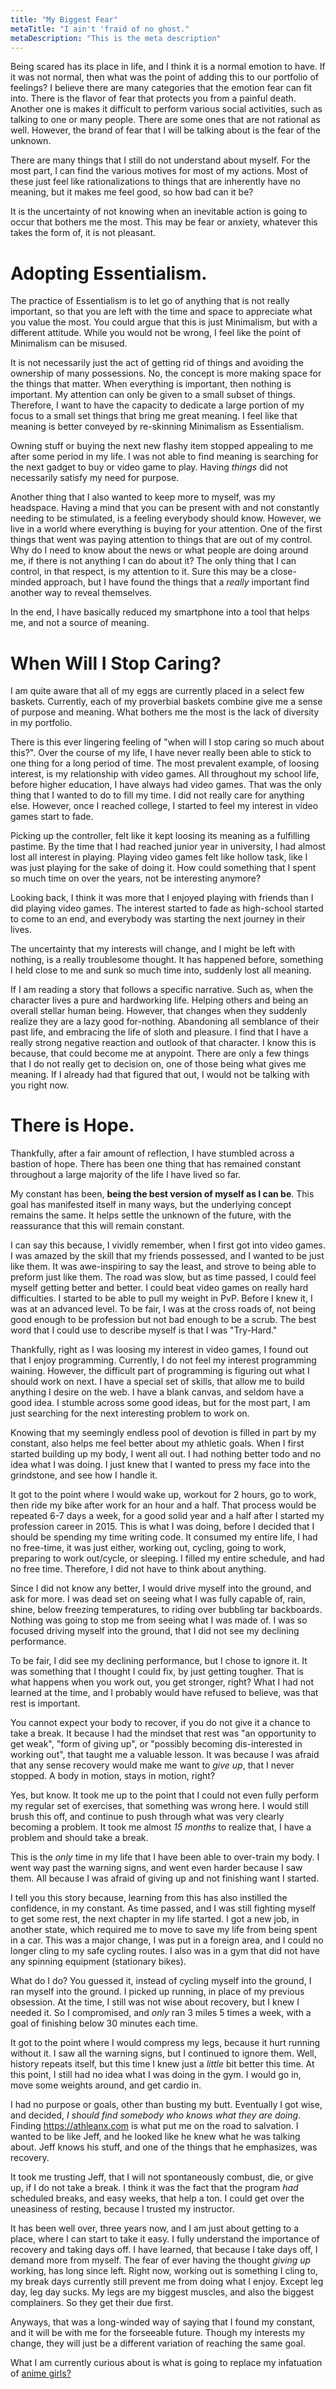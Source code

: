 ```yaml
---
title: "My Biggest Fear"
metaTitle: "I ain't 'fraid of no ghost."
metaDescription: "This is the meta description"
---
```


Being scared has its place in life, and I think it is a normal emotion to have. If it was not normal, then what was the
point of adding this to our portfolio of feelings? I believe there are many categories that the emotion fear can fit
into. There is the flavor of fear that protects you from a painful death. Another one is makes it difficult to perform
various social activities, such as talking to one or many people. There are some ones that are not rational as well.
However, the brand of fear that I will be talking about is the fear of the unknown.

There are many things that I still do not understand about myself. For the most part, I can find the various motives for
most of my actions. Most of these just feel like rationalizations to things that are inherently have no meaning, but it
makes me feel good, so how bad can it be?

It is the uncertainty of not knowing when an inevitable action is going to occur that bothers me the most. This may be
fear or anxiety, whatever this takes the form of, it is not pleasant.

# Adopting Essentialism.

The practice of Essentialism is to let go of anything that is not really important, so that you are left with the time
and space to appreciate what you value the most. You could argue that this is just Minimalism, but with a different
attitude. While you would not be wrong, I feel like the point of Minimalism can be misused.

It is not necessarily just the act of getting rid of things and avoiding the ownership of many possessions. No, the
concept is more making space for the things that matter. When everything is important, then nothing is important. My
attention can only be given to a small subset of things. Therefore, I want to have the capacity to dedicate a large
portion of my focus to a small set things that bring me great meaning. I feel like that meaning is better conveyed by
re-skinning Minimalism as Essentialism.

Owning stuff or buying the next new flashy item stopped appealing to me after some period in my life. I was not able to
find meaning is searching for the next gadget to buy or video game to play. Having _things_ did not necessarily satisfy
my need for purpose.

Another thing that I also wanted to keep more to myself, was my headspace. Having a mind that you can be present with
and not constantly needing to be stimulated, is a feeling everybody should know. However, we live in a world where
everything is buying for your attention. One of the first things that went was paying attention to things that are out
of my control. Why do I need to know about the news or what people are doing around me, if there is not anything I can
do about it? The only thing that I can control, in that respect, is my attention to it. Sure this may be a close-minded
approach, but I have found the things that a _really_ important find another way to reveal themselves.

In the end, I have basically reduced my smartphone into a tool that helps me, and not a source of meaning.

# When Will I Stop Caring?

I am quite aware that all of my eggs are currently placed in a select few baskets. Currently, each of my proverbial
baskets combine give me a sense of purpose and meaning. What bothers me the most is the lack of diversity in my
portfolio.

There is this ever lingering feeling of "when will I stop caring so much about this?". Over the course of my life, I
have never really been able to stick to one thing for a long period of time. The most prevalent example, of loosing
interest, is my relationship with video games. All throughout my school life, before higher education, I have always had
video games. That was the only thing that I wanted to do to fill my time. I did not really care for anything else.
However, once I reached college, I started to feel my interest in video games start to fade.

Picking up the controller, felt like it kept loosing its meaning as a fulfilling pastime. By the time that I had reached
junior year in university, I had almost lost all interest in playing. Playing video games felt like hollow task, like I
was just playing for the sake of doing it. How could something that I spent so much time on over the years, not be
interesting anymore?

Looking back, I think it was more that I enjoyed playing with friends than I did playing video games. The interest
started to fade as high-school started to come to an end, and everybody was starting the next journey in their lives.

The uncertainty that my interests will change, and I might be left with nothing, is a really troublesome thought. It has
happened before, something I held close to me and sunk so much time into, suddenly lost all meaning.

If I am reading a story that follows a specific narrative. Such as, when the character lives a pure and hardworking
life. Helping others and being an overall stellar human being. However, that changes when they suddenly realize they are
a lazy good for-nothing. Abandoning all semblance of their past life, and embracing the life of sloth and pleasure. I
find that I have a really strong negative reaction and outlook of that character. I know this is because, that could
become me at anypoint. There are only a few things that I do not really get to decision on, one of those being what
gives me meaning. If I already had that figured that out, I would not be talking with you right now.

# There is Hope.

Thankfully, after a fair amount of reflection, I have stumbled across a bastion of hope. There has been one thing that
has remained constant throughout a large majority of the life I have lived so far.

My constant has been, **being the best version of myself as I can be**. This goal has manifested itself in many ways,
but the underlying concept remains the same. It helps settle the unknown of the future, with the reassurance that this
will remain constant.

I can say this because, I vividly remember, when I first got into video games. I was amazed by the skill that my friends
possessed, and I wanted to be just like them. It was awe-inspiring to say the least, and strove to being able to preform
just like them. The road was slow, but as time passed, I could feel myself getting better and better. I could beat video
games on really hard difficulties. I started to be able to pull my weight in PvP. Before I knew it, I was at an advanced
level. To be fair, I was at the cross roads of, not being good enough to be profession but not bad enough to be a scrub.
The best word that I could use to describe myself is that I was "Try-Hard."

Thankfully, right as I was loosing my interest in video games, I found out that I enjoy programming. Currently, I do not
feel my interest programming waining. However, the difficult part of programming is figuring out what I should work on
next. I have a special set of skills, that allow me to build anything I desire on the web. I have a blank canvas, and
seldom have a good idea. I stumble across some good ideas, but for the most part, I am just searching for the next
interesting problem to work on.

Knowing that my seemingly endless pool of devotion is filled in part by my constant, also helps me feel better about my
athletic goals. When I first started building up my body, I went all out. I had nothing better todo and no idea what I
was doing. I just knew that I wanted to press my face into the grindstone, and see how I handle it.

It got to the point where I would wake up, workout for 2 hours, go to work, then ride my bike after work for an hour and
a half. That process would be repeated 6-7 days a week, for a good solid year and a half after I started my profession
career in 2015. This is what I was doing, before I decided that I should be spending my time writing code. It consumed
my entire life, I had no free-time, it was just either, working out, cycling, going to work, preparing to work
out/cycle, or sleeping. I filled my entire schedule, and had no free time. Therefore, I did not have to think about
anything.

Since I did not know any better, I would drive myself into the ground, and ask for more. I was dead set on seeing what I
was fully capable of, rain, shine, below freezing temperatures, to riding over bubbling tar backboards. Nothing was
going to stop me from seeing what I was made of. I was so focused driving myself into the ground, that I did not see my
declining performance.

To be fair, I did see my declining performance, but I chose to ignore it. It was something that I thought I could fix,
by just getting tougher. That is what happens when you work out, you get stronger, right? What I had not learned at the
time, and I probably would have refused to believe, was that rest is important.

You cannot expect your body to recover, if you do not give it a chance to take a break. It because I had the mindset
that rest was "an opportunity to get weak", "form of giving up", or "possibly becoming dis-interested in working out",
that taught me a valuable lesson. It was because I was afraid that any sense recovery would make me want to _give up_,
that I never stopped. A body in motion, stays in motion, right?

Yes, but know. It took me up to the point that I could not even fully perform my regular set of exercises, that
something was wrong here. I would still brush this off, and continue to push through what was very clearly becoming a
problem. It took me almost _15 months_ to realize that, I have a problem and should take a break.

This is the _only_ time in my life that I have been able to over-train my body. I went way past the warning signs, and
went even harder because I saw them. All because I was afraid of giving up and not finishing want I started.

I tell you this story because, learning from this has also instilled the confidence, in my constant. As time passed, and
I was still fighting myself to get some rest, the next chapter in my life started. I got a new job, in another state,
which required me to move to save my life from being spent in a car. This was a major change, I was put in a foreign
area, and I could no longer cling to my safe cycling routes. I also was in a gym that did not have any spinning
equipment (stationary bikes).

What do I do? You guessed it, instead of cycling myself into the ground, I ran myself into the ground. I picked up
running, in place of my previous obsession. At the time, I still was not wise about recovery, but I knew I needed it. So
I compromised, and _only_ ran 3 miles 5 times a week, with a goal of finishing below 30 minutes each time.

It got to the point where I would compress my legs, because it hurt running without it. I saw all the warning signs, but
I continued to ignore them. Well, history repeats itself, but this time I knew just a _little_ bit better this time. At
this point, I still had no idea what I was doing in the gym. I would go in, move some weights around, and get cardio in.

I had no purpose or goals, other than busting my butt. Eventually I got wise, and decided, _I should find somebody who
knows what they are doing_. Finding https://athleanx.com is what put me on the road to salvation. I wanted to be like
Jeff, and he looked like he knew what he was talking about. Jeff knows his stuff, and one of the things that he
emphasizes, was recovery.

It took me trusting Jeff, that I will not spontaneously combust, die, or give up, if I do not take a break. I think it
was the fact that the program _had_ scheduled breaks, and easy weeks, that help a ton. I could get over the uneasiness
of resting, because I trusted my instructor.

It has been well over, three years now, and I am just about getting to a place, where I can start to take it easy. I
fully understand the importance of recovery and taking days off. I have learned, that because I take days off, I demand
more from myself. The fear of ever having the thought _giving up_ working, has long since left. Right now, working out
is something I cling to, my break days currently still prevent me from doing what I enjoy. Except leg day, leg day
sucks. My legs are my biggest muscles, and also the biggest complainers. So they get their due first.

Anyways, that was a long-winded way of saying that I found my constant, and it will be with me for the forseeable
future. Though my interests my change, they will just be a different variation of reaching the same goal.

What I am currently curious about is what is going to replace my infatuation
of [anime girls?](../accomplishments/c_theperfecttheme)

